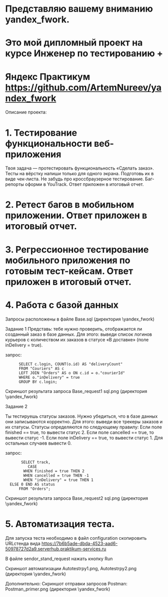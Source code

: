 # Представляю вашему вниманию yandex_fwork. 
# Это мой дипломный проект на курсе Инженер по тестированию +
# Яндекс Практикум   https://github.com/ArtemNureev/yandex_fwork

Описание проекта:

# 1. Тестирование функциональности веб-приложения

Твоя задача — протестировать функциональность «Сделать заказ». Тесты на вёрстку напиши только для одного экрана. Подготовь их в виде чек-листа. Не забудь про кроссбраузерное тестирование. Баг-репорты оформи в YouTrack. Ответ приложен в итоговый отчет.


# 2. Ретест багов в мобильном приложении. Ответ приложен в итоговый отчет.


# 3. Регрессионное тестирование мобильного приложения по готовым тест-кейсам. Ответ приложен в итоговый отчет.


# 4. Работа с базой данных

Запросы расположены в файле Base.sql (директория \yandex_fwork)

Задание 1
Представь: тебе нужно проверить, отображается ли созданный заказ в базе данных.
Для этого: выведи список логинов курьеров с количеством их заказов в статусе «В доставке» (поле inDelivery = true). 

запрос:

          SELECT c.login, COUNT(o.id) AS "deliveryCount" 
          FROM "Couriers" AS c 
          LEFT JOIN "Orders" AS o ON c.id = o."courierId" 
          WHERE o."inDelivery" = true 
          GROUP BY c.login;

Скриншот результата запроса Base_request1 sql.png (директория \yandex_fwork)

Задание 2

Ты тестируешь статусы заказов. Нужно убедиться, что в базе данных они записываются корректно.
Для этого: выведи все трекеры заказов и их статусы. 
Статусы определяются по следующему правилу:
Если поле finished == true, то вывести статус 2.
Если поле canсelled == true, то вывести статус -1.
Если поле inDelivery == true, то вывести статус 1.
Для остальных случаев вывести 0.

запрос:

           SELECT track, 
              CASE 
	        WHEN finished = true THEN 2 
	        WHEN cancelled = true THEN -1 
	        WHEN "inDelivery" = true THEN 1 
	  ELSE 0 END AS status 
          FROM "Orders";

Скриншот результата запроса Base_request2 sql.png (директория \yandex_fwork)
# 5. Автоматизация теста.

Для запуска теста необходимо в файл configuration скопировить URLстенда вида 
https://7b6b5ade-dbda-4523-aad6-50978727d2a9.serverhub.praktikum-services.ru

В файле sendor_stand_request нажать кнопку Run 

Скриншот автоматизации  Autotestrpy1.png, Autotestrpy2.png (директория \yandex_fwork)
      
Дополнительно:
Скриншот отправки запросов Postman: Postman_primer.png  (директория \yandex_fwork)
